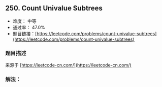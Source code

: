 ## 250. Count Univalue Subtrees

- 难度： 中等
- 通过率： 47.0%
- 题目链接：[https://leetcode.com/problems/count-univalue-subtrees](https://leetcode.com/problems/count-univalue-subtrees)


### 题目描述

来源于 [https://leetcode-cn.com/](https://leetcode-cn.com/)



### 解法：
